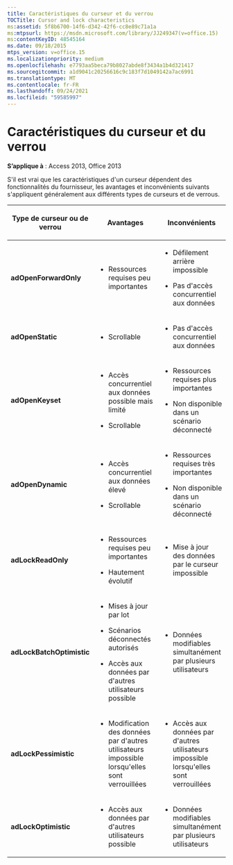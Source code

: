```yaml
---
title: Caractéristiques du curseur et du verrou
TOCTitle: Cursor and lock characteristics
ms:assetid: 5f8b6700-14f6-d342-42f6-cc8e89c71a1a
ms:mtpsurl: https://msdn.microsoft.com/library/JJ249347(v=office.15)
ms:contentKeyID: 48545164
ms.date: 09/18/2015
mtps_version: v=office.15
ms.localizationpriority: medium
ms.openlocfilehash: e7793aa5beca79b8027abde8f3434a1b4d321417
ms.sourcegitcommit: a1d9041c20256616c9c183f7d1049142a7ac6991
ms.translationtype: MT
ms.contentlocale: fr-FR
ms.lasthandoff: 09/24/2021
ms.locfileid: "59585997"
---
```

# <a name="cursor-and-lock-characteristics"></a>Caractéristiques du curseur et du verrou

**S’applique à** : Access 2013, Office 2013

S'il est vrai que les caractéristiques d'un curseur dépendent des fonctionnalités du fournisseur, les avantages et inconvénients suivants s'appliquent généralement aux différents types de curseurs et de verrous.

<table>
<colgroup>
<col style="width: 33%" />
<col style="width: 33%" />
<col style="width: 33%" />
</colgroup>
<thead>
<tr class="header">
<th><p>Type de curseur ou de verrou</p></th>
<th><p>Avantages</p></th>
<th><p>Inconvénients</p></th>
</tr>
</thead>
<tbody>
<tr class="odd">
<td><p><strong>adOpenForwardOnly</strong></p></td>
<td><p></p>
<ul>
<li><p>Ressources requises peu importantes</p></li>
</ul>
<p></p></td>
<td><p></p>
<ul>
<li><p>Défilement arrière impossible</p></li>
<li><p>Pas d'accès concurrentiel aux données</p></li>
</ul>
<p></p></td>
</tr>
<tr class="even">
<td><p><strong>adOpenStatic</strong></p></td>
<td><p></p>
<ul>
<li><p>Scrollable</p></li>
</ul>
<p></p></td>
<td><p></p>
<ul>
<li><p>Pas d'accès concurrentiel aux données</p></li>
</ul>
<p></p></td>
</tr>
<tr class="odd">
<td><p><strong>adOpenKeyset</strong></p></td>
<td><p></p>
<ul>
<li><p>Accès concurrentiel aux données possible mais limité</p></li>
<li><p>Scrollable</p></li>
</ul>
<p></p></td>
<td><p></p>
<ul>
<li><p>Ressources requises plus importantes</p></li>
<li><p>Non disponible dans un scénario déconnecté</p></li>
</ul>
<p></p></td>
</tr>
<tr class="even">
<td><p><strong>adOpenDynamic</strong></p></td>
<td><p></p>
<ul>
<li><p>Accès concurrentiel aux données élevé</p></li>
<li><p>Scrollable</p></li>
</ul>
<p></p></td>
<td><p></p>
<ul>
<li><p>Ressources requises très importantes</p></li>
<li><p>Non disponible dans un scénario déconnecté</p></li>
</ul>
<p></p></td>
</tr>
<tr class="odd">
<td><p><strong>adLockReadOnly</strong></p></td>
<td><p></p>
<ul>
<li><p>Ressources requises peu importantes</p></li>
<li><p>Hautement évolutif</p></li>
</ul>
<p></p></td>
<td><p></p>
<ul>
<li><p>Mise à jour des données par le curseur impossible</p></li>
</ul>
<p></p></td>
</tr>
<tr class="even">
<td><p><strong>adLockBatchOptimistic</strong></p></td>
<td><p></p>
<ul>
<li><p>Mises à jour par lot</p></li>
<li><p>Scénarios déconnectés autorisés</p></li>
<li><p>Accès aux données par d'autres utilisateurs possible</p></li>
</ul>
<p></p></td>
<td><p></p>
<ul>
<li><p>Données modifiables simultanément par plusieurs utilisateurs</p></li>
</ul>
<p></p></td>
</tr>
<tr class="odd">
<td><p><strong>adLockPessimistic</strong></p></td>
<td><p></p>
<ul>
<li><p>Modification des données par d'autres utilisateurs impossible lorsqu'elles sont verrouillées</p></li>
</ul>
<p></p></td>
<td><p></p>
<ul>
<li><p>Accès aux données par d'autres utilisateurs impossible lorsqu'elles sont verrouillées</p></li>
</ul>
<p></p></td>
</tr>
<tr class="even">
<td><p><strong>adLockOptimistic</strong></p></td>
<td><p></p>
<ul>
<li><p>Accès aux données par d'autres utilisateurs possible</p></li>
</ul>
<p></p></td>
<td><p></p>
<ul>
<li><p>Données modifiables simultanément par plusieurs utilisateurs</p></li>
</ul>
<p></p></td>
</tr>
</tbody>
</table>

